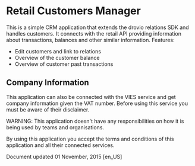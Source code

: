 # Retail Customers Manager

This is a simple CRM application that extends the drovio relations SDK and handles customers. 
It connects with the retail API providing information about transactions, balances and other similar information.
Features:

* Edit customers and link to relations
* Overview of the customer balance
* Overview of customer past transactions

## Company Information

This application can also be connected with the VIES service and get company information given the VAT number. Before using this service you must be aware of their disclaimer.

WARNING: This application doesn't have any responsibilities on how it is being used by teams and organisations.

By using this application you accept the terms and conditions of this application and all their connected services.

Document updated 01 November, 2015 [en_US]
